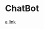 # ChatBot
[a link](https://drive.google.com/file/d/135c7-B3w-tTtdVQdJqsDgLaZGD1bRKyf/view?usp=sharing)
